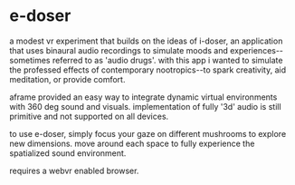# e-doser

a modest vr experiment that builds on the ideas of i-doser, an application that uses binaural audio recordings to simulate moods and experiences--sometimes referred to as 'audio drugs'. with this app i wanted to simulate the professed effects of contemporary nootropics--to spark creativity, aid meditation, or provide comfort.  

aframe provided an easy way to integrate dynamic virtual environments with 360 deg sound and visuals. implementation of fully '3d' audio is still primitive and not supported on all devices.   

to use e-doser, simply focus your gaze on different mushrooms to explore new dimensions. move around each space to fully experience the spatialized sound environment.  

requires a webvr enabled browser.